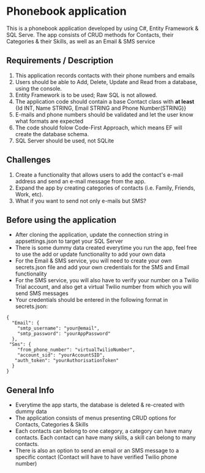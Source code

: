 # Phonebook application

This is a phonebook application developed by using C#, Entity Framework & SQL Serve. The app consists of CRUD methods for Contacts, their Categories &  their Skills, as well as an Email & SMS service

## Requirements / Description
1) This application records contacts with their phone numbers and emails
2) Users should be able to Add, Delete, Update and Read from a database, using the console.
3) Entity Framework is to be used; Raw SQL is not allowed.
4) The application code should contain a base Contact class with **at least** {Id INT, Name STRING, Email STRING and Phone Number(STRING)}
5) E-mails and phone numbers should be validated and let the user know what formats are expected
6) The code should folow Code-First Approach, which means EF will create the database schema.
7) SQL Server should be used, not SQLite

## Challenges
1) Create a functionality that allows users to add the contact's e-mail address and send an e-mail message from the app.
2) Expand the app by creating categories of contacts (i.e. Family, Friends, Work, etc).
3) What if you want to send not only e-mails but SMS?

## Before using the application
* After cloning the application, update the connection string in appsettings.json to target your SQL Server
* There is some dummy data created everytime you run the app, feel free to use the add or update functionality to add your own data
* For the Email & SMS service, you will need to create your own secrets.json file and add your own credentials for the SMS and Email functionality
* For the SMS service, you will also have to verify your number on a Twilio Trial account, and also get a virtual Twilio number from which you will send SMS messages
* Your credentials should be entered in the following format in secrets.json:
```
{
  "Email": {
    "smtp_username": "your@email",
    "smtp_password": "yourAppPassword"
  },
 "Sms": {
    "from_phone_number": "virtualTwilioNumber",
    "account_sid": "yourAccountSID",
   "auth_token": "yourAuthorisationToken"
  } 
}
```

## General Info
* Everytime the app starts, the database is deleted & re-created with dummy data
* The application consists of menus presenting CRUD options for Contacts, Categories & Skills
* Each contacts can belong to one category, a category can have many contacts. Each contact can have many skills, a skill can belong to many contacts.
* There is also an option to send an email or an SMS message to a specific contact (Contact will have to have verified Twilio phone number)
